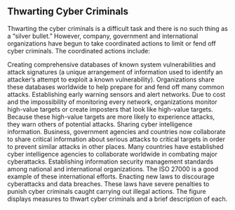 ## Thwarting Cyber Criminals
Thwarting the cyber criminals is a difficult task and there is no such thing as a “silver bullet.” However, company, government and international organizations have begun to take coordinated actions to limit or fend off cyber criminals. The coordinated actions include:

Creating comprehensive databases of known system vulnerabilities and attack signatures (a unique arrangement of information used to identify an attacker’s attempt to exploit a known vulnerability). Organizations share these databases worldwide to help prepare for and fend off many common attacks.
Establishing early warning sensors and alert networks. Due to cost and the impossibility of monitoring every network, organizations monitor high-value targets or create imposters that look like high-value targets. Because these high-value targets are more likely to experience attacks, they warn others of potential attacks.
Sharing cyber intelligence information. Business, government agencies and countries now collaborate to share critical information about serious attacks to critical targets in order to prevent similar attacks in other places. Many countries have established cyber intelligence agencies to collaborate worldwide in combating major cyberattacks.
Establishing information security management standards among national and international organizations. The ISO 27000 is a good example of these international efforts.
Enacting new laws to discourage cyberattacks and data breaches. These laws have severe penalties to punish cyber criminals caught carrying out illegal actions.
The figure displays measures to thwart cyber criminals and a brief description of each.
